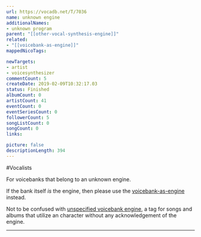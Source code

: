 ```yaml
---
url: https://vocadb.net/T/7036
name: unknown engine
additionalNames: 
- unknown program
parent: "[[other-vocal-synthesis-engine]]"
related:
- "[[voicebank-as-engine]]"
mappedNicoTags:

newTargets:
- artist
- voicesynthesizer
commentCount: 5
createDate: 2019-02-09T10:32:17.03
status: Finished
albumCount: 0
artistCount: 41
eventCount: 0
eventSeriesCount: 0
followerCount: 5
songListCount: 0
songCount: 0
links: 

picture: false
descriptionLength: 394
---
```


#Vocalists

For voicebanks that belong to an unknown engine. 

If the bank itself *is* the engine, then please use the [voicebank-as-engine](https://vocadb.net/T/10630/voicebank-as-engine) instead.

Not to be confused with [unspecified voicebank engine](https://vocadb.net/T/9027/unspecified-voicebank-engine), a tag for songs and albums that utilize an character without any acknowledgement of the engine.

---

